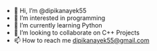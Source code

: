 - 👋 Hi, I’m @dipikanayek55
- 👀 I’m interested in programming
- 🌱 I’m currently learning Python
- 💞️ I’m looking to collaborate on C++ Projects
- 📫 How to reach me dipikanayek55@gmail.com

<!---
dipikanayek55/dipikanayek55 is a ✨ special ✨ repository because its `README.md` (this file) appears on your GitHub profile.
You can click the Preview link to take a look at your changes.
--->
